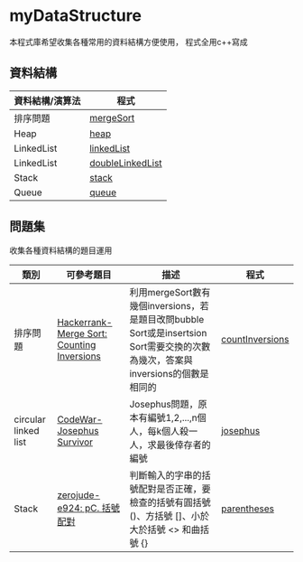 # myDataStructure

本程式庫希望收集各種常用的資料結構方便使用，
程式全用c++寫成

## 資料結構

| 資料結構/演算法 | 程式 |
| --- | --- |
| 排序問題 | [mergeSort](https://github.com/FermatPredictor/myDataStructure/blob/master/Sorting/mergeSort.cpp) |
| Heap | [heap](https://github.com/FermatPredictor/myDataStructure/blob/master/heap/heap.cpp) |
|LinkedList|[linkedList](https://github.com/FermatPredictor/myDataStructure/blob/master/linkedList/linkedList.cpp)|
|LinkedList|[doubleLinkedList](https://github.com/FermatPredictor/myDataStructure/blob/master/linkedList/doubleLinkedList.cpp)|
|Stack|[stack](https://github.com/FermatPredictor/myDataStructure/blob/master/Stack/stack.cpp)|
|Queue|[queue](https://github.com/FermatPredictor/myDataStructure/blob/master/Queue/queue.cpp)|

## 問題集
收集各種資料結構的題目運用

|類別|可參考題目| 描述| 程式|
| --- | --- | --- | --- |
|排序問題| [Hackerrank- Merge Sort: Counting Inversions](https://www.hackerrank.com/challenges/ctci-merge-sort/problem)| 利用mergeSort數有幾個inversions，若是題目改問bubble Sort或是insertsion Sort需要交換的次數為幾次，答案與inversions的個數是相同的| [countInversions](https://github.com/FermatPredictor/myDataStructure/blob/master/problemSet/countInversions.cpp) |
|circular linked list| [CodeWar- Josephus Survivor](https://www.codewars.com/kata/555624b601231dc7a400017a/cpp)| Josephus問題，原本有編號1,2,...,n個人，每k個人殺一人，求最後倖存者的編號|[josephus](https://github.com/FermatPredictor/myDataStructure/blob/master/problemSet/josephus.cpp)|
|Stack|[zerojude- e924: pC. 括號配對](https://zerojudge.tw/ShowProblem?problemid=e924)|判斷輸入的字串的括號配對是否正確，要檢查的括號有圓括號 ()、方括號 []、小於大於括號 <> 和曲括號 {}|[parentheses](https://github.com/FermatPredictor/myDataStructure/blob/master/problemSet/parentheses.cpp)|

